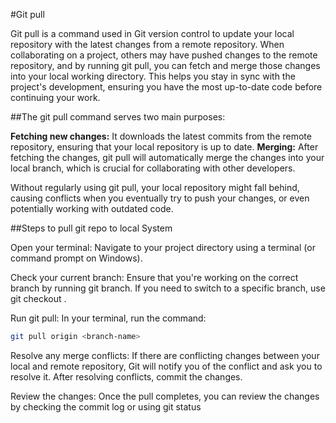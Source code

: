 #Git pull

Git pull is a command used in Git version control to update your local repository with the latest changes from a remote repository. When collaborating on a project, others may have pushed changes to the remote repository, and by running git pull, you can fetch and merge those changes into your local working directory. This helps you stay in sync with the project's development, ensuring you have the most up-to-date code before continuing your work.

##The git pull command serves two main purposes:

**Fetching new changes:** It downloads the latest commits from the remote repository, ensuring that your local repository is up to date.
**Merging:** After fetching the changes, git pull will automatically merge the changes into your local branch, which is crucial for collaborating with other developers.

Without regularly using git pull, your local repository might fall behind, causing conflicts when you eventually try to push your changes, or even potentially working with outdated code.


##Steps to pull git repo to local System

Open your terminal: Navigate to your project directory using a terminal (or command prompt on Windows).

Check your current branch: Ensure that you're working on the correct branch by running git branch. If you need to switch to a specific branch, use git checkout <branch-name>.

Run git pull: In your terminal, run the command:
```bash
git pull origin <branch-name>
```

Resolve any merge conflicts: If there are conflicting changes between your local and remote repository, Git will notify you of the conflict and ask you to resolve it. After resolving conflicts, commit the changes.

Review the changes: Once the pull completes, you can review the changes by checking the commit log or using git status